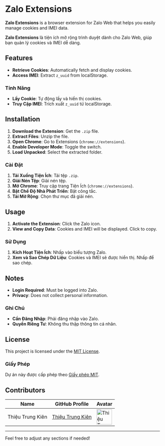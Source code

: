 
# Zalo Extensions

**Zalo Extensions** is a browser extension for Zalo Web that helps you easily manage cookies and IMEI data.

**Zalo Extensions** là tiện ích mở rộng trình duyệt dành cho Zalo Web, giúp bạn quản lý cookies và IMEI dễ dàng.

## Features

- **Retrieve Cookies**: Automatically fetch and display cookies.
- **Access IMEI**: Extract `z_uuid` from localStorage.

### Tính Năng

- **Lấy Cookie**: Tự động lấy và hiển thị cookies.
- **Truy Cập IMEI**: Trích xuất `z_uuid` từ localStorage.

## Installation

1. **Download the Extension**: Get the `.zip` file.
2. **Extract Files**: Unzip the file.
3. **Open Chrome**: Go to Extensions (`chrome://extensions`).
4. **Enable Developer Mode**: Toggle the switch.
5. **Load Unpacked**: Select the extracted folder.

### Cài Đặt

1. **Tải Xuống Tiện Ích**: Tải tệp `.zip`.
2. **Giải Nén Tệp**: Giải nén tệp.
3. **Mở Chrome**: Truy cập trang Tiện Ích (`chrome://extensions`).
4. **Bật Chế Độ Nhà Phát Triển**: Bật công tắc.
5. **Tải Mở Rộng**: Chọn thư mục đã giải nén.

## Usage

1. **Activate the Extension**: Click the Zalo icon.
2. **View and Copy Data**: Cookies and IMEI will be displayed. Click to copy.

### Sử Dụng

1. **Kích Hoạt Tiện Ích**: Nhấp vào biểu tượng Zalo.
2. **Xem và Sao Chép Dữ Liệu**: Cookies và IMEI sẽ được hiển thị. Nhấp để sao chép.

## Notes

- **Login Required**: Must be logged into Zalo.
- **Privacy**: Does not collect personal information.

### Ghi Chú

- **Cần Đăng Nhập**: Phải đăng nhập vào Zalo.
- **Quyền Riêng Tư**: Không thu thập thông tin cá nhân.

## License

This project is licensed under the [MIT License](LICENSE).

### Giấy Phép

Dự án này được cấp phép theo [Giấy phép MIT](LICENSE).

## Contributors

| Name               | GitHub Profile                              | Avatar                                 |
|--------------------|---------------------------------------------|----------------------------------------|
| Thiệu Trung Kiên   | [Thiệu Trung Kiên](https://github.com/ttkiennn) | <img src="https://avatars.githubusercontent.com/u/87187870" alt="Thiệu Trung Kiên" width="50" height="50" /> |

---

Feel free to adjust any sections if needed!
